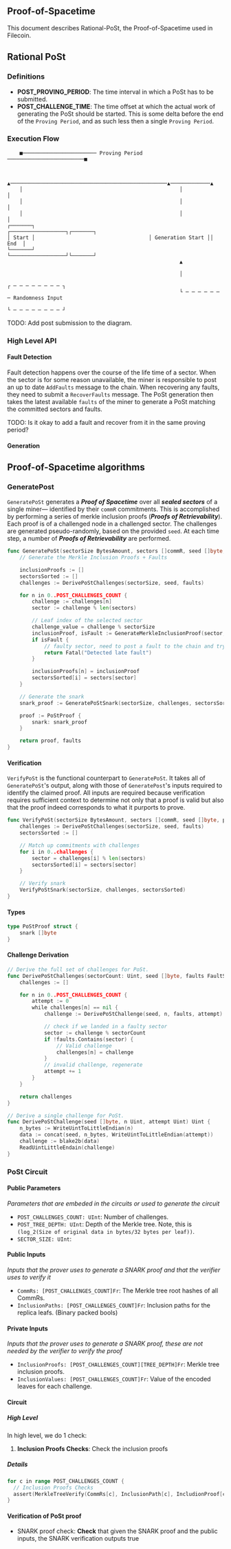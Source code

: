 ## Proof-of-Spacetime

This document describes Rational-PoSt, the Proof-of-Spacetime used in Filecoin.

## Rational PoSt

### Definitions

- **POST_PROVING_PERIOD**: The time interval in which a PoSt has to be submitted.
- **POST_CHALLENGE_TIME**: The time offset at which the actual work of generating the PoSt should be started. This is some delta before the end of the `Proving Period`, and as such less then a single `Proving Period`.

### Execution Flow

```
    ■──────────────────────── Proving Period ─────────────────────────■


    ▲───────────────────────────────────────────────────▲─────────────▲
    │                                                   │             │
    │                                                   │             │
    │                                                   │             │
┌───────┐                                     ┌──────────────────┐┌───────┐
│ Start │                                     │ Generation Start ││  End  │
└───────┘                                     └──────────────────┘└───────┘
                                                        ▲

                                                        │
                                                                       ┌ ─ ─ ─ ─ ─ ─ ─ ─ ┐
                                                        └ ─ ─ ─ ─ ─ ─ ─ Randomness Input
                                                                       └ ─ ─ ─ ─ ─ ─ ─ ─ ┘
```

TODO: Add post submission to the diagram.


### High Level API

#### Fault Detection

Fault detection happens over the course of the life time of a sector. When the sector is for some reason unavailable, the miner is responsible to post an up to date `AddFaults` message to the chain. When recovering any faults, they need to submit a `RecoverFaults` message. The PoSt generation then takes the latest available `faults` of the miner to generate a PoSt matching the committed sectors and faults.

TODO: Is it okay to add a fault and recover from it in the same proving period?

#### Generation

## Proof-of-Spacetime algorithms


### GeneratePost

`GeneratePoSt` generates a __*Proof of Spacetime*__ over all  __*sealed sectors*__ of a single miner— identified by their `commR` commitments. This is accomplished by performing a series of merkle inclusion proofs (__*Proofs of Retrievability*__). Each proof is of a challenged node in a challenged sector. The challenges are generated pseudo-randomly, based on the provided `seed`. At each time step, a number of __*Proofs of Retrievability*__ are performed.

```go
func GeneratePoSt(sectorSize BytesAmount, sectors []commR, seed []byte, faults FaultSet) PoStProof {
    // Generate the Merkle Inclusion Proofs + Faults

    inclusionProofs := []
	sectorsSorted := []
    challenges := DerivePoStChallenges(sectorSize, seed, faults)

    for n in 0..POST_CHALLENGES_COUNT {
        challenge := challenges[n]
        sector := challenge % len(sectors)

        // Leaf index of the selected sector
        challenge_value = challenge % sectorSize
        inclusionProof, isFault := GenerateMerkleInclusionProof(sector, challenge_value)
        if isFault {
            // faulty sector, need to post a fault to the chain and try to recover from it
            return Fatal("Detected late fault")
        }

        inclusionProofs[n] = inclusionProof
		sectorsSorted[i] = sectors[sector]
    }

    // Generate the snark
    snark_proof := GeneratePoStSnark(sectorSize, challenges, sectorsSorted, inclusionProofs)

    proof := PoStProof {
        snark: snark_proof
    }

    return proof, faults
}
```

#### Verification

`VerifyPoSt` is the functional counterpart to `GeneratePoSt`. It takes all of `GeneratePoSt`'s output, along with those of `GeneratePost`'s inputs required to identify the claimed proof. All inputs are required because verification requires sufficient context to determine not only that a proof is valid but also that the proof indeed corresponds to what it purports to prove.

```go
func VerifyPoSt(sectorSize BytesAmount, sectors []commR, seed []byte, proof PoStProof, faults FaultSet) bool {
    challenges := DerivePoStChallenges(sectorSize, seed, faults)
    sectorsSorted := []

    // Match up commitments with challenges
    for i in 0..challenges {
        sector = challenges[i] % len(sectors)
        sectorsSorted[i] = sectors[sector]
    }

    // Verify snark
    VerifyPoStSnark(sectorSize, challenges, sectorsSorted)
}
```


#### Types

```go
type PoStProof struct {
    snark []byte
}
```

#### Challenge Derivation

```go
// Derive the full set of challenges for PoSt.
func DerivePoStChallenges(sectorCount: Uint, seed []byte, faults FaultSet) [POST_CHALLENGES_COUNT]Uint {
    challenges := []

    for n in 0..POST_CHALLENGES_COUNT {
        attempt := 0
        while challenges[n] == nil {
            challenge := DerivePoStChallenge(seed, n, faults, attempt)

            // check if we landed in a faulty sector
            sector := challenge % sectorCount
            if !faults.Contains(sector) {
                // Valid challenge
                challenges[n] = challenge
            }
            // invalid challenge, regenerate
            attempt += 1
        }
    }

    return challenges
}

// Derive a single challenge for PoSt.
func DerivePoStChallenge(seed []byte, n Uint, attempt Uint) Uint {
    n_bytes := WriteUintToLittleEndian(n)
    data := concat(seed, n_bytes, WriteUintToLittleEndian(attempt))
    challenge := blake2b(data)
    ReadUintLittleEndain(challenge)
}
```


### PoSt Circuit

#### Public Parameters

*Parameters that are embeded in the circuits or used to generate the circuit*

- `POST_CHALLENGES_COUNT: UInt`: Number of challenges.
- `POST_TREE_DEPTH: UInt`: Depth of the Merkle tree. Note, this is `(log_2(Size of original data in bytes/32 bytes per leaf))`.
- `SECTOR_SIZE: UInt`:

#### Public Inputs

*Inputs that the prover uses to generate a SNARK proof and that the verifier uses to verify it*

- `CommRs: [POST_CHALLENGES_COUNT]Fr`: The Merkle tree root hashes of all CommRs.
- `InclusionPaths: [POST_CHALLENGES_COUNT]Fr`: Inclusion paths for the replica leafs. (Binary packed bools)

#### Private Inputs

*Inputs that the prover uses to generate a SNARK proof, these are not needed by the verifier to verify the proof*

- `InclusionProofs: [POST_CHALLENGES_COUNT][TREE_DEPTH]Fr`: Merkle tree inclusion proofs.
- `InclusionValues: [POST_CHALLENGES_COUNT]Fr`: Value of the encoded leaves for each challenge.


#### Circuit

##### High Level

In high level, we do 1 check:

1. **Inclusion Proofs Checks**: Check the inclusion proofs

##### Details

```go
for c in range POST_CHALLENGES_COUNT {
  // Inclusion Proofs Checks
  assert(MerkleTreeVerify(CommRs[c], InclusionPath[c], IncludionProof[c], InclusionValue[c]))
}
```

#### Verification of PoSt proof

- SNARK proof check: **Check** that given the SNARK proof and the public inputs, the SNARK verification outputs true
